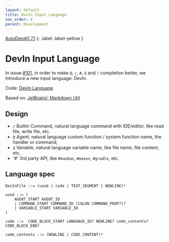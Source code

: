 ```yaml
---
layout: default
title: DevIn Input Language
nav_order: 4
parent: Development
---
```


AutoDev@1.7.1
{: .label .label-yellow }

# DevIn Input Language 

In issue [#101](https://github.com/unit-mesh/auto-dev/issues/101),
in order to make `@`, `/`, `#`, `$` and `!` completion better, we introduce a new input language: DevIn.

Code: [DevIn Language](https://github.com/unit-mesh/auto-dev/tree/master/exts/devin-lang)

Based on: [JetBrains' Markdown Util](https://github.com/JetBrains/intellij-community/tree/master/platform/markdown-utils)

## Design

- `/` Builtin Command, natural language command with IDE/editor, like read file, write file, etc.
- `@` Agent, natural language custom function / system function name, the handler or command, 
- `$` Variable, natural language variable name, like file name, file content, etc.
- '#' 3rd party API, like `#kanban`, `#maven`, `#gradle`, etc. 

## Language spec

```bnf
DevInFile ::= (used | code | TEXT_SEGMENT | NEWLINE)*

used ::= (
    AGENT_START AGENT_ID
    | COMMAND_START COMMAND_ID (COLON COMMAND_PROP?)?
    | VARIABLE_START VARIABLE_ID
)

code ::=  CODE_BLOCK_START LANGUAGE_ID? NEWLINE? code_contents? CODE_BLOCK_END?

code_contents ::= (NEWLINE | CODE_CONTENT)*
```

